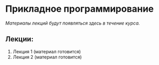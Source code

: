 # Прикладное программирование
*Материалы лекций будут появляться здесь в течение курса.*
## Лекции:
1. Лекция 1 (материал готовится)
2. Лекция 2 (материал готовится)

